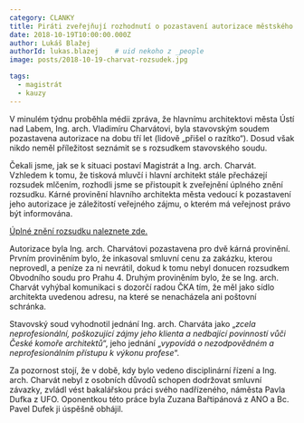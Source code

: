 ```yaml
---
category: CLANKY
title: Piráti zveřejňují rozhodnutí o pozastavení autorizace městského architekta Vladimíra Charváta
date: 2018-10-19T10:00:00.000Z
author: Lukáš Blažej
authorId: lukas.blazej    # uid nekoho z _people
image: posts/2018-10-19-charvat-rozsudek.jpg

tags:
  - magistrát
  - kauzy
---
```


V minulém týdnu proběhla médii zpráva, že hlavnímu architektovi města Ústí nad Labem, Ing. arch. Vladimíru Charvátovi, byla stavovským soudem pozastavena autorizace na dobu tří let (lidově „přišel o razítko“). Dosud však nikdo neměl příležitost seznámit se s rozsudkem stavovského soudu.

Čekali jsme, jak se k situaci postaví Magistrát a Ing. arch. Charvát. Vzhledem k tomu, že tisková mluvčí i hlavní architekt stále přecházejí rozsudek mlčením, rozhodli jsme se přistoupit k zveřejnění úplného znění rozsudku. Kárné provinění hlavního architekta města vedoucí k pozastavení jeho autorizace je záležitostí veřejného zájmu, o kterém má veřejnost právo být informována.

[Úplné znění rozsudku naleznete zde.](https://github.com/pirati-web/usti.pirati.cz/blob/master/assets/img/posts/Rozhodnuti-Charvat.pdf)

Autorizace byla Ing. arch. Charvátovi pozastavena pro dvě kárná provinění. Prvním proviněním bylo, že inkasoval smluvní cenu za zakázku, kterou neprovedl, a peníze za ni nevrátil, dokud k tomu nebyl donucen rozsudkem Obvodního soudu pro Prahu 4. Druhým proviněním bylo, že se Ing. arch. Charvát vyhýbal komunikaci s dozorčí radou ČKA tím, že měl jako sídlo architekta uvedenou adresu, na které se nenacházela ani poštovní schránka.

Stavovský soud vyhodnotil jednání Ing. arch. Charváta jako „*zcela neprofesionální, poškozující zájmy jeho klienta a nedbající povinností vůči České komoře architektů*“, jeho jednání „*vypovídá o nezodpovědném a neprofesionálním přístupu k výkonu profese*“.

Za pozornost stojí, že v době, kdy bylo vedeno disciplinární řízení a Ing. arch. Charvát nebyl z osobních důvodů schopen dodržovat smluvní závazky, zvládl vést bakalářskou práci svého nadřízeného, náměsta Pavla Dufka z UFO. Oponentkou této práce byla Zuzana Bařtipánová z ANO a Bc. Pavel Dufek ji úspěšně obhájil.
